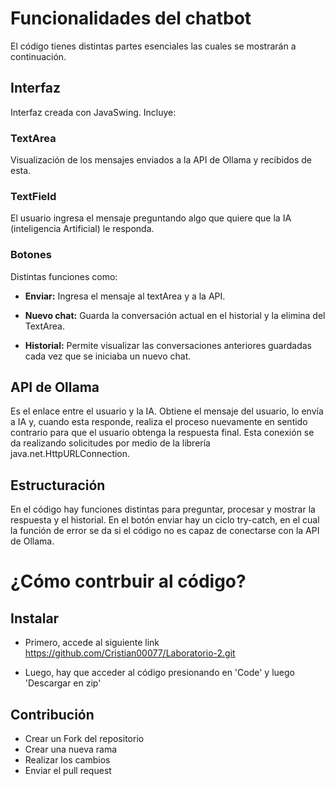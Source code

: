 # Funcionalidades del chatbot
<p>
El código tienes distintas partes esenciales las cuales se mostrarán a continuación.

## Interfaz
Interfaz creada con JavaSwing. Incluye:
### TextArea
Visualización de los mensajes enviados a la API de Ollama y recibidos de esta.
### TextField
El usuario ingresa el mensaje preguntando algo que quiere que la IA (inteligencia Artificial) le responda.
### Botones
Distintas funciones como:
- **Enviar:** Ingresa el mensaje al textArea y a la API.

- **Nuevo chat:** Guarda la conversación actual en el historial y la elimina del TextArea.

- **Historial:** Permite visualizar las conversaciones anteriores guardadas cada vez que se iniciaba un nuevo chat.

## API de Ollama
Es el enlace entre el usuario y la IA. Obtiene el mensaje del usuario, lo envía a IA y, cuando esta responde, realiza el proceso nuevamente en sentido contrario para que el usuario obtenga la respuesta final. 
Esta conexión se da realizando solicitudes por medio de la librería java.net.HttpURLConnection.

## Estructuración
En el código hay funciones distintas para preguntar, procesar y mostrar la respuesta y el historial. En el botón enviar hay un ciclo try-catch, en el cual la función de error se da si el código no es capaz de conectarse con la API de Ollama.


# ¿Cómo contrbuir al código?

## Instalar

- Primero, accede al siguiente link
	https://github.com/Cristian00077/Laboratorio-2.git

- Luego, hay que acceder al código presionando en 'Code' y luego 'Descargar en zip'
<p>

## Contribución
- Crear un Fork del repositorio
- Crear una nueva rama
- Realizar los cambios
- Enviar el pull request

